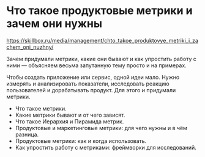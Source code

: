 # Что такое продуктовые метрики и зачем они нужны

https://skillbox.ru/media/management/chto_takoe_produktovye_metriki_i_zachem_oni_nuzhny/

Зачем придумали метрики, какие они бывают и как упростить работу с ними — объясняем весьма запутанную тему просто и на примерах.

Чтобы создать приложение или сервис, одной идеи мало. Нужно измерять и анализировать показатели, исследовать реакцию пользователей и дорабатывать продукт. Для этого и придумали метрики.

+ Что такое метрики.
+ Какие метрики бывают и от чего зависят.
+ Что такое Иерархия и Пирамида метрик.
+ Продуктовые и маркетинговые метрики: для чего нужны и в чём разница.
+ Продуктовые метрики: как и когда использовать.
+ Как упростить работу с метриками: фреймворки для исследований.

